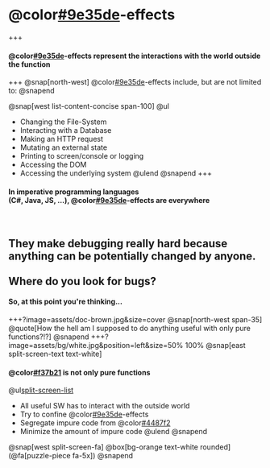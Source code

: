 # @color[#9e35de](Side)-effects
+++
#### @color[#9e35de](Side)-effects represent the interactions with the world outside the function
+++
@snap[north-west]
@color[#9e35de](Side)-effects include, but are not limited to:
@snapend

@snap[west list-content-concise span-100]
@ul
- Changing the File-System
- Interacting with a Database
- Making an HTTP request
- Mutating an external state
- Printing to screen/console or logging
- Accessing the DOM
- Accessing the underlying system
@ulend
@snapend
+++
#### In imperative programming languages<br>(C#, Java, JS, ...), @color[#9e35de](side)-effects are everywhere

<br>

They make debugging really hard because anything can be potentially changed by anyone.
<br><br>
Where do you look for bugs?
---
#### So, at this point you're thinking...
+++?image=assets/doc-brown.jpg&size=cover
@snap[north-west span-35]
@quote[How the hell am I supposed to do anything useful with only pure functions?!?]
@snapend
+++?image=assets/bg/white.jpg&position=left&size=50% 100%
@snap[east split-screen-text text-white]
#### @color[#f37b21](FP) is not only pure functions
@ul[split-screen-list](false)
- All useful SW has to interact with the outside world
- Try to confine @color[#9e35de](side)-effects
- Segregate impure code from @color[#4487f2](pure)
- Minimize the amount of impure code
@ulend
@snapend

@snap[west split-screen-fa]
@box[bg-orange text-white rounded](@fa[puzzle-piece fa-5x])
@snapend
